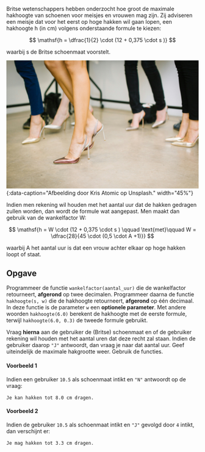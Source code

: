 Britse wetenschappers hebben onderzocht hoe groot de maximale hakhoogte van schoenen voor meisjes en vrouwen mag zijn. Zij adviseren een meisje dat voor het eerst op hoge hakken wil gaan lopen, een hakhoogte h (in cm) volgens onderstaande formule te kiezen:

$$
    \mathsf{h = \dfrac{1}{2} \cdot (12 + 0,375 \cdot s )}
$$

waarbij s de Britse schoenmaat voorstelt.

![Afbeelding door Kris Atomic op Unsplash.](media/kris-atomic.jpg "Afbeelding door Kris Atomic op Unsplash."){:data-caption="Afbeelding door Kris Atomic op Unsplash."  width="45%"}

Indien men rekening wil houden met het aantal uur dat de hakken gedragen zullen worden, dan wordt de formule wat aangepast. Men maakt dan gebruik van de wankelfactor W:

$$
    \mathsf{h = W \cdot (12 + 0,375 \cdot s ) \qquad \text{met}\qquad W = \dfrac{28}{45 \cdot (0,5 \cdot A +1)}} 
$$

waarbij A het aantal uur is dat een vrouw achter elkaar op hoge hakken loopt of staat.

## Opgave

Programmeer de functie `wankelfactor(aantal_uur)` die de wankelfactor retourneert, **afgerond** op twee decimalen.
Programmeer daarna de functie `hakhoogte(s, w)` die de hakhoogte retourneert, **afgerond** op één decimaal. In deze functie is de parameter `w` een **optionele parameter**. Met andere woorden `hakhoogte(6.0)` berekent de hakhoogte met de eerste formule, terwijl `hakhoogte(6.0, 0.3)` de tweede formule gebruikt. 

Vraag **hierna** aan de gebruiker de (Britse) schoenmaat en of de gebruiker rekening wil houden met het aantal uren dat deze recht zal staan. Indien de gebruiker daarop `"J"` antwoordt, dan vraag je naar dat aantal uur. Geef uiteindelijk de maximale hakgrootte weer. Gebruik de functies.

#### Voorbeeld 1

Indien een gebruiker `10.5` als schoenmaat intikt en `"N"` antwoordt op de vraag:
```
Je kan hakken tot 8.0 cm dragen.
```

#### Voorbeeld 2
Indien de gebruiker `10.5` als schoenmaat intikt en  `"J"` gevolgd door `4` intikt, dan verschijnt er:

```
Je mag hakken tot 3.3 cm dragen.
```

